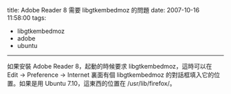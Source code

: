 title: Adobe Reader 8 需要 libgtkembedmoz 的問題
date: 2007-10-16 11:58:00
tags: 
- libgtkembedmoz
- adobe
- ubuntu
---

如果安裝 Adobe Reader 8，起動的時候要求 libgtkembedmoz，這時可以在 Edit -> Preference -> Internet 裏面有個 libgtkembedmoz 的對話框填入它的位置。如果是用 Ubuntu 7.10，這東西的位置在 /usr/lib/firefox/。